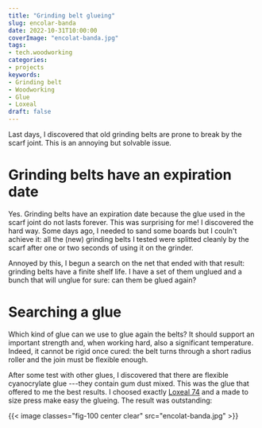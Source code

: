 ```yaml
---
title: "Grinding belt glueing"
slug: encolar-banda
date: 2022-10-31T10:00:00
coverImage: "encolat-banda.jpg"
tags:
- tech.woodworking
categories:
- projects
keywords:
- Grinding belt
- Woodworking
- Glue
- Loxeal
draft: false
---
```


Last days, I discovered that old grinding belts are prone to break by
the scarf joint. This is an annoying but solvable issue.

<!--more-->

# Grinding belts have an expiration date

Yes. Grinding belts have an expiration date because the glue used in
the scarf joint do not lasts forever. This was surprising for me! I
discovered the hard way. Some days ago, I needed to sand some boards
but I couln't achieve it: all the (new) grinding belts I tested
were splitted cleanly by the scarf after one or two seconds of using
it on the grinder.

Annoyed by this, I begun a search on the net that ended with that
result: grinding belts have a finite shelf life. I have a set of them
unglued and a bunch that will unglue for sure: can them be glued
again?

# Searching a glue

Which kind of glue can we use to glue again the belts? It should
support an important strength and, when working hard, also a
significant temperature. Indeed, it cannot be rigid once cured: the
belt turns through a short radius roller and the join must be
flexible enough.

After some test with other glues, I discovered that there are flexible
cyanocrylate glue ---they contain gum dust mixed. This was the glue
that offered to me the best results. I choosed exactly [Loxeal
74](https://www.loxeal.be/fr/produit/74/) and a made to size press
make easy the glueing. The result was outstanding:

{{< image classes="fig-100 center clear" src="encolat-banda.jpg" >}}
